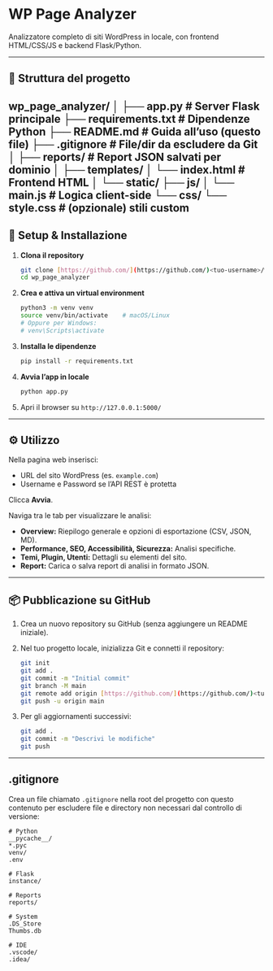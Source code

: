 # WP Page Analyzer

Analizzatore completo di siti WordPress in locale, con frontend HTML/CSS/JS e backend Flask/Python.

---

## 📂 Struttura del progetto
wp_page_analyzer/
│
├── app.py # Server Flask principale
├── requirements.txt # Dipendenze Python
├── README.md # Guida all’uso (questo file)
├── .gitignore # File/dir da escludere da Git
│
├── reports/ # Report JSON salvati per dominio
│
├── templates/
│ └── index.html # Frontend HTML
│
└── static/
├── js/
│   └── main.js # Logica client-side
└── css/
└── style.css # (opzionale) stili custom
---

## 🚀 Setup & Installazione

1.  **Clona il repository**

    ```bash
    git clone [https://github.com/](https://github.com/)<tuo-username>/wp_page_analyzer.git
    cd wp_page_analyzer
    ```

2.  **Crea e attiva un virtual environment**

    ```bash
    python3 -m venv venv
    source venv/bin/activate    # macOS/Linux
    # Oppure per Windows:
    # venv\Scripts\activate
    ```

3.  **Installa le dipendenze**

    ```bash
    pip install -r requirements.txt
    ```

4.  **Avvia l’app in locale**

    ```bash
    python app.py
    ```

5.  Apri il browser su `http://127.0.0.1:5000/`

---

## ⚙️ Utilizzo

Nella pagina web inserisci:

* URL del sito WordPress (es. `example.com`)
* Username e Password se l’API REST è protetta

Clicca **Avvia**.

Naviga tra le tab per visualizzare le analisi:

* **Overview:** Riepilogo generale e opzioni di esportazione (CSV, JSON, MD).
* **Performance, SEO, Accessibilità, Sicurezza:** Analisi specifiche.
* **Temi, Plugin, Utenti:** Dettagli su elementi del sito.
* **Report:** Carica o salva report di analisi in formato JSON.

---

## 📦 Pubblicazione su GitHub

1.  Crea un nuovo repository su GitHub (senza aggiungere un README iniziale).
2.  Nel tuo progetto locale, inizializza Git e connetti il repository:

    ```bash
    git init
    git add .
    git commit -m "Initial commit"
    git branch -M main
    git remote add origin [https://github.com/](https://github.com/)<tuo-username>/wp_page_analyzer.git
    git push -u origin main
    ```

3.  Per gli aggiornamenti successivi:

    ```bash
    git add .
    git commit -m "Descrivi le modifiche"
    git push
    ```

---

## .gitignore

Crea un file chiamato `.gitignore` nella root del progetto con questo contenuto per escludere file e directory non necessari dal controllo di versione:

```gitignore
# Python
__pycache__/
*.pyc
venv/
.env

# Flask
instance/

# Reports
reports/

# System
.DS_Store
Thumbs.db

# IDE
.vscode/
.idea/

